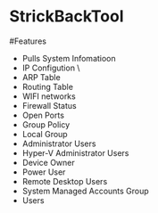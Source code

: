 # StrickBackTool

#Features 

- Pulls System Infomatioon 
- IP Configution \
- ARP Table 
- Routing Table 
- WIFI networks 
- Firewall Status
- Open Ports 
- Group Policy 
- Local Group
- Administrator Users 
- Hyper-V Administrator Users
- Device Owner 
- Power User 
- Remote Desktop Users
- System Managed Accounts Group
- Users 
